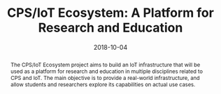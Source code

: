 ---
abstract: The CPS/IoT Ecosystem project aims to build an IoT infrastructure that will
  be used as a platform for research and education in multiple disciplines related
  to CPS and IoT. The main objective is to provide a real-world infrastructure, and
  allow students and researchers explore its capabilities on actual use cases.
authors:
- Haris Isakovic
- Denise Ratasich
- Christian Hirsch
- Michael Platzer
- Bernhard Wally
- Thomas Rausch
- Dejan Nickovic
- Willibald Krenn
- Gertrude Kappel
- Schahram Dustdar
- Radu Grosu
date: '2018-10-04'
featured: false
links:
- name: Publik
  url: https://publik.tuwien.ac.at/showentry.php?ID=276165&lang=2
publication_types:
- '1'
publishDate: '2018-10-04'
title: 'CPS/IoT Ecosystem: A Platform for Research and Education'
url_pdf: ''
---
